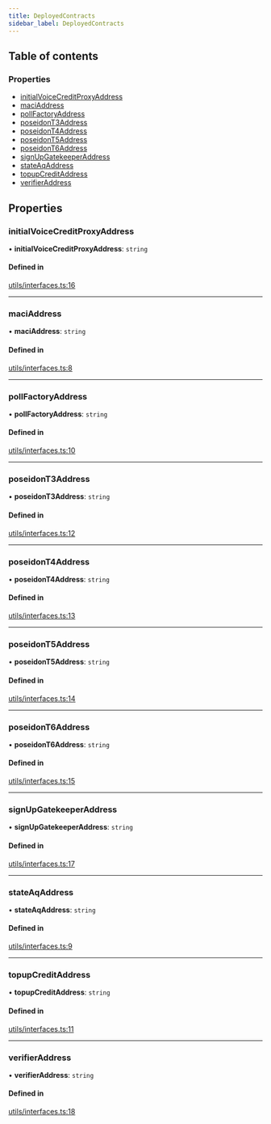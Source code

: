 ```yaml
---
title: DeployedContracts
sidebar_label: DeployedContracts
---
```


## Table of contents

### Properties

- [initialVoiceCreditProxyAddress](DeployedContracts.md#initialvoicecreditproxyaddress)
- [maciAddress](DeployedContracts.md#maciaddress)
- [pollFactoryAddress](DeployedContracts.md#pollfactoryaddress)
- [poseidonT3Address](DeployedContracts.md#poseidont3address)
- [poseidonT4Address](DeployedContracts.md#poseidont4address)
- [poseidonT5Address](DeployedContracts.md#poseidont5address)
- [poseidonT6Address](DeployedContracts.md#poseidont6address)
- [signUpGatekeeperAddress](DeployedContracts.md#signupgatekeeperaddress)
- [stateAqAddress](DeployedContracts.md#stateaqaddress)
- [topupCreditAddress](DeployedContracts.md#topupcreditaddress)
- [verifierAddress](DeployedContracts.md#verifieraddress)

## Properties

### initialVoiceCreditProxyAddress

• **initialVoiceCreditProxyAddress**: `string`

#### Defined in

[utils/interfaces.ts:16](https://github.com/privacy-scaling-explorations/maci/blob/6a905de08/cli/ts/utils/interfaces.ts#L16)

---

### maciAddress

• **maciAddress**: `string`

#### Defined in

[utils/interfaces.ts:8](https://github.com/privacy-scaling-explorations/maci/blob/6a905de08/cli/ts/utils/interfaces.ts#L8)

---

### pollFactoryAddress

• **pollFactoryAddress**: `string`

#### Defined in

[utils/interfaces.ts:10](https://github.com/privacy-scaling-explorations/maci/blob/6a905de08/cli/ts/utils/interfaces.ts#L10)

---

### poseidonT3Address

• **poseidonT3Address**: `string`

#### Defined in

[utils/interfaces.ts:12](https://github.com/privacy-scaling-explorations/maci/blob/6a905de08/cli/ts/utils/interfaces.ts#L12)

---

### poseidonT4Address

• **poseidonT4Address**: `string`

#### Defined in

[utils/interfaces.ts:13](https://github.com/privacy-scaling-explorations/maci/blob/6a905de08/cli/ts/utils/interfaces.ts#L13)

---

### poseidonT5Address

• **poseidonT5Address**: `string`

#### Defined in

[utils/interfaces.ts:14](https://github.com/privacy-scaling-explorations/maci/blob/6a905de08/cli/ts/utils/interfaces.ts#L14)

---

### poseidonT6Address

• **poseidonT6Address**: `string`

#### Defined in

[utils/interfaces.ts:15](https://github.com/privacy-scaling-explorations/maci/blob/6a905de08/cli/ts/utils/interfaces.ts#L15)

---

### signUpGatekeeperAddress

• **signUpGatekeeperAddress**: `string`

#### Defined in

[utils/interfaces.ts:17](https://github.com/privacy-scaling-explorations/maci/blob/6a905de08/cli/ts/utils/interfaces.ts#L17)

---

### stateAqAddress

• **stateAqAddress**: `string`

#### Defined in

[utils/interfaces.ts:9](https://github.com/privacy-scaling-explorations/maci/blob/6a905de08/cli/ts/utils/interfaces.ts#L9)

---

### topupCreditAddress

• **topupCreditAddress**: `string`

#### Defined in

[utils/interfaces.ts:11](https://github.com/privacy-scaling-explorations/maci/blob/6a905de08/cli/ts/utils/interfaces.ts#L11)

---

### verifierAddress

• **verifierAddress**: `string`

#### Defined in

[utils/interfaces.ts:18](https://github.com/privacy-scaling-explorations/maci/blob/6a905de08/cli/ts/utils/interfaces.ts#L18)
